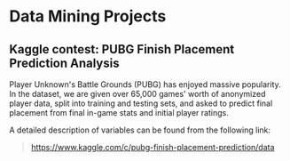 # Data Mining Projects

## Kaggle contest: PUBG Finish Placement Prediction Analysis

Player Unknown's Battle Grounds (PUBG) has enjoyed massive popularity. In the dataset, we are given over 65,000 games' worth of anonymized player data, split into training and testing sets, and asked to predict final placement from final in-game stats and initial player ratings. 

A detailed description of variables can be found from the following link:
> https://www.kaggle.com/c/pubg-finish-placement-prediction/data



 
